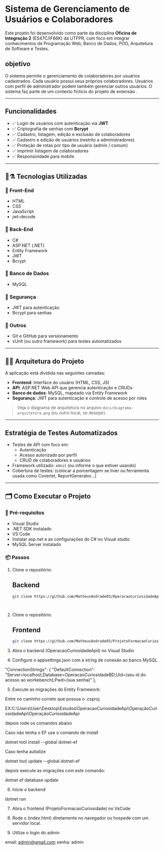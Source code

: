 # Sistema de Gerenciamento de Usuários e Colaboradores

Este projeto foi desenvolvido como parte da disciplina **Oficina de Integração 2** (ES47C/IF66K) da UTFPR, com foco em integrar conhecimentos de Programação Web, Banco de Dados, POO, Arquitetura de Software e Testes.

## objetivo

O sistema permite o gerenciamento de colaboradores por usuários cadastrados. Cada usuário possui seus próprios colaboradores. Usuários com perfil de administrador podem também gerenciar outros usuários. O sistema faz parte de um contexto fictício do projeto de extensão .

---

## Funcionalidades

- ✅ Login de usuários com autenticação via **JWT**
- ✅ Criptografia de senhas com **Bcrypt**
- ✅ Cadastro, listagem, edição e exclusão de colaboradores
- ✅ Cadastro e edição de usuários (restrito a administradores)
- ✅ Proteção de rotas por tipo de usuário (admin / comum)
- ✅ imprimir listagem de colaboradores
- ✅ Responsividade para mobile

---

## 🔧⚗️ Tecnologias Utilizadas

### 🔹 Front-End
- HTML
- CSS
- JavaScript
- jwt-decode

### 🔹 Back-End
- C#
- ASP.NET (.NET)
- Entity Framework
- JWT
- Bcrypt

### 🔹 Banco de Dados
- MySQL

### 🔹 Segurança
- JWT para autenticação
- Bcrypt para senhas

### 🔹 Outros
- Git e GitHub para versionamento
- xUnit (ou outro framework) para testes automatizados

---

## 📐📐 Arquitetura do Projeto

A aplicação está dividida nas seguintes camadas:

- **Frontend**: Interface do usuário (HTML, CSS, JS)
- **API**: ASP.NET Web API que gerencia autenticação e CRUDs
- **Banco de dados**: MySQL, mapeado via Entity Framework
- **Segurança**: JWT para autenticação e controle de acesso por roles

> Veja o diagrama de arquitetura no arquivo `docs/diagrama-arquitetura.png` (ou outro local, se desejar).

---

## Estratégia de Testes Automatizados

- Testes de API com foco em:
  - Autenticação
  - Acesso autorizado por perfil
  - CRUD de colaboradores e usuários
- Framework utilizado: `xUnit` (ou informe o que estiver usando)
- Cobertura de testes: (colocar a porcentagem se tiver ou ferramenta usada como Coverlet, ReportGenerator...)

---

## 🗂️ Como Executar o Projeto

### 🔧 Pré-requisitos
- Visual Studio
- .NET SDK instalado
- VS Code
- Instalar asp.net e as configurações do C# no Visual studio
- MySQL Server instalado
### 📦 Passos

1. Clone o repositório:
    ## Backend
   ```bash
   git clone https://github.com/MatheusAndrade03/OperacaoCuriosidadeApi

 
2. Clone o repositório:
    ## Frontend
   ```bash
   git clone https://github.com/MatheusAndrade03/ProjetoFormacaoCuriosidade


3. Abra o backend (OperacaoCuriosidadeApiI) no Visual Studio 


4. Configure o appsettings.json com a string de conexão ao banco MySQL. 


"ConnectionStrings": {
    "DefaultConnection": "Server=localhost;Database=OperacaoCuriosidadeBD;Uid=(seu id do acesso ao workebench);Pwd=(sua senha)"
},

5. Execute as migrações do Entity Framework:

Entre no caminho correto que possua o .csproj 

EX:C:\Users\User\Desktop\Estudos\OperacaoCuriosidadeApi\OperaçãoCuriosidadeApi\OperaçãoCuriosidadeApi

 depois rode os comandos abaixo

Caso não tenha o EF use o comando de install

dotnet tool install --global dotnet-ef

Caso tenha autialize

dotnet tool update --global dotnet-ef

 depois execute as migrações com este comando:

dotnet ef database update

6. Inicie o backend

dotnet run

7. Abra o frontend (ProjetoFormacaoCuriosidade) no VsCode 

8. Rode o (index.html) diretamente no navegador ou hospede com um servidor local.

9. Utilize o login do admin

email: admin@gmail.com
senha: admin

